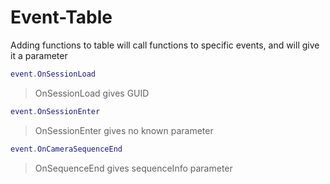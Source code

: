 # Event-Table
Adding functions to table will call functions to specific events, and will give it a parameter

```lua
event.OnSessionLoad
```
>OnSessionLoad gives GUID

```lua
event.OnSessionEnter
```
>OnSessionEnter gives no known parameter

```lua
event.OnCameraSequenceEnd
```
>OnSequenceEnd gives sequenceInfo parameter